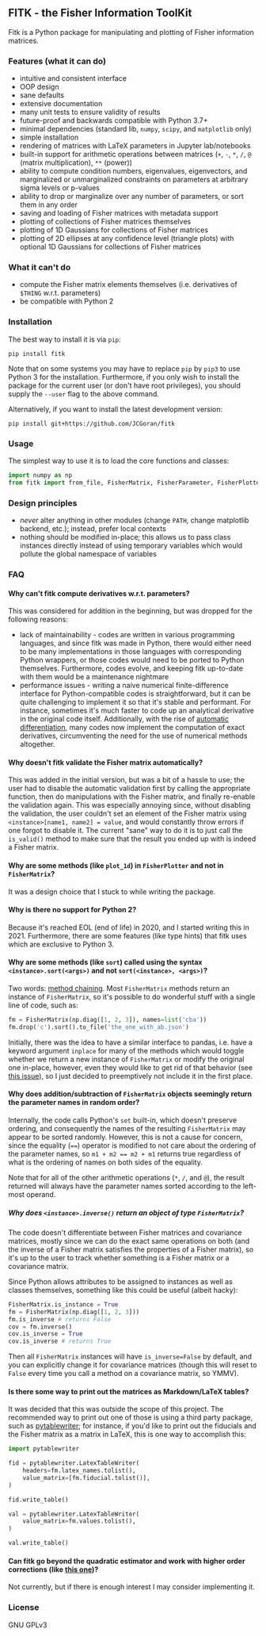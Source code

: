 ## FITK - the Fisher Information ToolKit

Fitk is a Python package for manipulating and plotting of Fisher information matrices.


### Features (what it can do)

* intuitive and consistent interface
* OOP design
* sane defaults
* extensive documentation
* many unit tests to ensure validity of results
* future-proof and backwards compatible with Python 3.7+
* minimal dependencies (standard lib, `numpy`, `scipy`, and `matplotlib` only)
* simple installation
* rendering of matrices with LaTeX parameters in Jupyter lab/notebooks
* built-in support for arithmetic operations between matrices (`+`, `-`, `*`, `/`, `@` (matrix multiplication), `**` (power))
* ability to compute condition numbers, eigenvalues, eigenvectors, and marginalized or unmarginalized constraints on parameters at arbitrary sigma levels or p-values
* ability to drop or marginalize over any number of parameters, or sort them in any order
* saving and loading of Fisher matrices with metadata support
* plotting of collections of Fisher matrices themselves
* plotting of 1D Gaussians for collections of Fisher matrices
* plotting of 2D ellipses at any confidence level (triangle plots) with optional 1D Gaussians for collections of Fisher matrices


### What it can't do

* compute the Fisher matrix elements themselves (i.e. derivatives of `$THING` w.r.t. parameters)
* be compatible with Python 2


### Installation

The best way to install it is via `pip`:

```plaintext
pip install fitk
```

Note that on some systems you may have to replace `pip` by `pip3` to use Python 3 for the installation.
Furthermore, if you only wish to install the package for the current user (or don't have root privileges), you should supply the `--user` flag to the above command.

Alternatively, if you want to install the latest development version:

```plaintext
pip install git+https://github.com/JCGoran/fitk
```


### Usage

The simplest way to use it is to load the core functions and classes:

```python
import numpy as np
from fitk import from_file, FisherMatrix, FisherParameter, FisherPlotter
```


### Design principles

* _never_ alter anything in other modules (change `PATH`, change matplotlib backend, etc.); instead, prefer local contexts
* nothing should be modified in-place; this allows us to pass class instances directly instead of using temporary variables which would pollute the global namespace of variables


### FAQ

#### Why can't fitk compute derivatives w.r.t. parameters?

This was considered for addition in the beginning, but was dropped for the following reasons:

* lack of maintainability - codes are written in various programming languages, and since fitk was made in Python, there would either need to be many implementations in those languages with corresponding Python wrappers, or those codes would need to be ported to Python themselves. Furthermore, codes evolve, and keeping fitk up-to-date with them would be a maintenance nightmare
* performance issues - writing a naive numerical finite-difference interface for Python-compatible codes is straightforward, but it can be quite challenging to implement it so that it's stable and performant. For instance, sometimes it's much faster to code up an analytical derivative in the original code itself. Additionally, with the rise of [automatic differentiation](https://en.wikipedia.org/wiki/Automatic_differentiation), many codes now implement the computation of exact derivatives, circumventing the need for the use of numerical methods altogether.

#### Why doesn't fitk validate the Fisher matrix automatically?

This was added in the initial version, but was a bit of a hassle to use; the user had to disable the automatic validation first by calling the appropriate function, then do manipulations with the Fisher matrix, and finally re-enable the validation again.
This was especially annoying since, without disabling the validation, the user couldn't set an element of the Fisher matrix using `<instance>[name1, name2] = value`, and would constantly throw errors if one forgot to disable it.
The current "sane" way to do it is to just call the `is_valid()` method to make sure that the result you ended up with is indeed a Fisher matrix.

#### Why are some methods (like `plot_1d`) in `FisherPlotter` and not in `FisherMatrix`?

It was a design choice that I stuck to while writing the package.

#### Why is there no support for Python 2?

Because it's reached EOL (end of life) in 2020, and I started writing this in 2021.
Furthermore, there are some features (like type hints) that fitk uses which are exclusive to Python 3.

#### Why are some methods (like `sort`) called using the syntax `<instance>.sort(<args>)` and not `sort(<instance>, <args>)`?

Two words: [method chaining](https://en.wikipedia.org/wiki/Method_chaining).
Most `FisherMatrix` methods return an instance of `FisherMatrix`, so it's possible to do wonderful stuff with a single line of code, such as:

```python
fm = FisherMatrix(np.diag([1, 2, 3]), names=list('cba'))
fm.drop('c').sort().to_file('the_one_with_ab.json')
```

Initially, there was the idea to have a similar interface to pandas, i.e. have a keyword argument `inplace` for many of the methods which would toggle whether we return a new instance of `FisherMatrix` or modify the original one in-place, however, even they would like to get rid of that behavior (see [this issue](https://github.com/pandas-dev/pandas/issues/16529)), so I just decided to preemptively not include it in the first place.

#### Why does addition/subtraction of `FisherMatrix` objects seemingly return the parameter names in random order?

Internally, the code calls Python's `set` built-in, which doesn't preserve ordering, and consequently the names of the resulting `FisherMatrix` may appear to be sorted randomly.
However, this is not a cause for concern, since the equality (`==`) operator is modified to not care about the ordering of the parameter names, so `m1 + m2 == m2 + m1` returns true regardless of what is the ordering of names on both sides of the equality.

Note that for all of the other arithmetic operations (`*`, `/`, and `@`), the result returned will always have the parameter names sorted according to the left-most operand.

##### Why does `<instance>.inverse()` return an object of type `FisherMatrix`?

The code doesn't differentiate between Fisher matrices and covariance matrices, mostly since we can do the exact same operations on both (and the inverse of a Fisher matrix satisfies the properties of a Fisher matrix), so it's up to the user to track whether something is a Fisher matrix or a covariance matrix.

Since Python allows attributes to be assigned to instances as well as classes themselves, something like this could be useful (albeit hacky):

```python
FisherMatrix.is_instance = True
fm = FisherMatrix(np.diag([1, 2, 3]))
fm.is_inverse # returns False
cov = fm.inverse()
cov.is_inverse = True
cov.is_inverse # returns True
```

Then all `FisherMatrix` instances will have `is_inverse=False` by default, and you can explicitly change it for covariance matrices (though this will reset to `False` every time you call a method on a covariance matrix, so YMMV).

#### Is there some way to print out the matrices as Markdown/LaTeX tables?

It was decided that this was outside the scope of this project.
The recommended way to print out one of those is using a third party package, such as [pytablewriter](https://pypi.org/project/pytablewriter/); for instance, if you'd like to print out the fiducials and the Fisher matrix as a matrix in LaTeX, this is one way to accomplish this:

```python
import pytablewriter

fid = pytablewriter.LatexTableWriter(
    headers=fm.latex_names.tolist(),
    value_matrix=[fm.fiducial.tolist()],
)

fid.write_table()

val = pytablewriter.LatexTableWriter(
    value_matrix=fm.values.tolist(),
)

val.write_table()
```

#### Can fitk go beyond the quadratic estimator and work with higher order corrections (like [this one](https://arxiv.org/abs/1506.04866))?

Not currently, but if there is enough interest I may consider implementing it.


### License

GNU GPLv3
